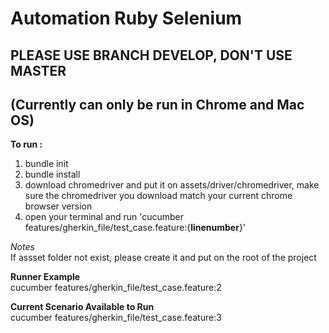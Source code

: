 # Automation Ruby Selenium

## PLEASE USE BRANCH DEVELOP, DON'T USE MASTER

## (Currently can only be run in Chrome and Mac OS)

**To run :**<br>

1. bundle init
2. bundle install
3. download chromedriver and put it on assets/driver/chromedriver, make sure the chromedriver you download match your current chrome browser version
4. open your terminal and run 'cucumber features/gherkin_file/test_case.feature:{**linenumber**}'

_Notes_<br>
If assset folder not exist, please create it and put on the root of the project

**Runner Example**<br>
cucumber features/gherkin_file/test_case.feature:2

**Current Scenario Available to Run**<br>
cucumber features/gherkin_file/test_case.feature:3 <br>